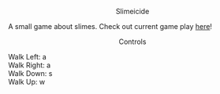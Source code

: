 <p align = "center"> Slimeicide </p>

A small game about slimes. Check out current game play [here](https://lucasdahl.github.io/Slimeicide/)!

<p align = "center"> Controls </p>

Walk Left: a <br>
Walk Right: a <br>
Walk Down: s <br>
Walk Up: w <br>